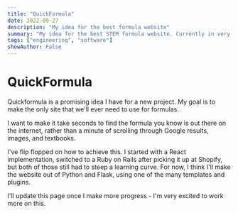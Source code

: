 ```yaml
---
title: "QuickFormula"
date: 2022-09-27
description: "My idea for the best formula website"
summary: "My idea for the best STEM formula website. Currently in very development."
tags: ["engineering", "software"]
showAuthor: False
---
```

# QuickFormula
 Quickformula is a promising idea I have for a new project. My goal is to make
 the only site that we'll ever need to use for formulas.

 I want to make it take
 seconds to find the formula you know is out there on the internet, rather than a minute of scrolling through Google results, images, and textbooks.

 I've flip flopped on how to achieve this.  I started with a React implementation, switched to a Ruby on Rails after picking it up at Shopify, but both of those still had to steep a learning curve. For now, I think I'll make the website out of Python and Flask, using one of the many templates and plugins.

 I'll update this page once I make more progress - I'm very excited to work more on this.


